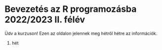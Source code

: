# Bevezetés az R programozásba 2022/2023 II. félév

Üdv a kurzuson! Ezen az oldalon jelennek meg hétről hétre az információk.

1. hét
